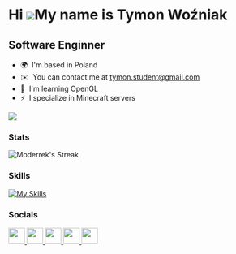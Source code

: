 Hi ![](https://user-images.githubusercontent.com/18350557/176309783-0785949b-9127-417c-8b55-ab5a4333674e.gif)My name is Tymon Woźniak
=====================================================================================================================================

Software Enginner
-----------------

* 🌍  I'm based in Poland
* ✉️  You can contact me at [tymon.student@gmail.com](mailto:tymon.student@gmail.com)
* 🧠  I'm learning OpenGL
* ⚡  I specialize in Minecraft servers

[![](https://visitcount.itsvg.in/api?id=Moderrek&label=Profile%20Views&color=10&icon=3&pretty=true)](https://visitcount.itsvg.in)

### Stats

![Moderrek's Streak](https://github-readme-streak-stats.herokuapp.com/?user=Moderrek&theme=monokai&hide_border=true)

### Skills


[![My Skills](https://skillicons.dev/icons?i=androidstudio,bash,c,cloudflare,cmake,cpp,cs,css,discord,electron,expressjs,git,github,gradle,html,idea,java,javascript,linkedin,linux,markdown,mysql,nextjs,nodejs,postgresql,python,react,redux,rider,rust,sentry,sublime,tailwindcss,tauri,typescript,ubuntu,unity,unrealengine,visualstudio,vscode,vuejs,webassembly,webstorm,windows,wordpress&theme=dark&perline=9)](https://skillicons.dev)


### Socials

<p align="left"> <a href="https://discord.com/users/moderr" target="_blank" rel="noreferrer"> <picture> <source media="(prefers-color-scheme: dark)" srcset="undefined" /> <source media="(prefers-color-scheme: light)" srcset="https://raw.githubusercontent.com/danielcranney/readme-generator/main/public/icons/socials/discord.svg" /> <img src="https://raw.githubusercontent.com/danielcranney/readme-generator/main/public/icons/socials/discord.svg" width="32" height="32" /> </picture> </a> <a href="https://www.github.com/Moderrek" target="_blank" rel="noreferrer"> <picture> <source media="(prefers-color-scheme: dark)" srcset="https://raw.githubusercontent.com/danielcranney/readme-generator/main/public/icons/socials/github-dark.svg" /> <source media="(prefers-color-scheme: light)" srcset="https://raw.githubusercontent.com/danielcranney/readme-generator/main/public/icons/socials/github.svg" /> <img src="https://raw.githubusercontent.com/danielcranney/readme-generator/main/public/icons/socials/github.svg" width="32" height="32" /> </picture> </a> <a href="http://www.instagram.com/moderrek" target="_blank" rel="noreferrer"> <picture> <source media="(prefers-color-scheme: dark)" srcset="undefined" /> <source media="(prefers-color-scheme: light)" srcset="https://raw.githubusercontent.com/danielcranney/readme-generator/main/public/icons/socials/instagram.svg" /> <img src="https://raw.githubusercontent.com/danielcranney/readme-generator/main/public/icons/socials/instagram.svg" width="32" height="32" /> </picture> </a> <a href="https://www.x.com/Moderr_" target="_blank" rel="noreferrer"> <picture> <source media="(prefers-color-scheme: dark)" srcset="https://raw.githubusercontent.com/danielcranney/readme-generator/main/public/icons/socials/twitter-dark.svg" /> <source media="(prefers-color-scheme: light)" srcset="https://raw.githubusercontent.com/danielcranney/readme-generator/main/public/icons/socials/twitter.svg" /> <img src="https://raw.githubusercontent.com/danielcranney/readme-generator/main/public/icons/socials/twitter.svg" width="32" height="32" /> </picture> </a> <a href="https://www.twitch.tv/moderr_" target="_blank" rel="noreferrer"> <picture> <source media="(prefers-color-scheme: dark)" srcset="undefined" /> <source media="(prefers-color-scheme: light)" srcset="https://raw.githubusercontent.com/danielcranney/readme-generator/main/public/icons/socials/twitch.svg" /> <img src="https://raw.githubusercontent.com/danielcranney/readme-generator/main/public/icons/socials/twitch.svg" width="32" height="32" /> </picture> </a></p>
